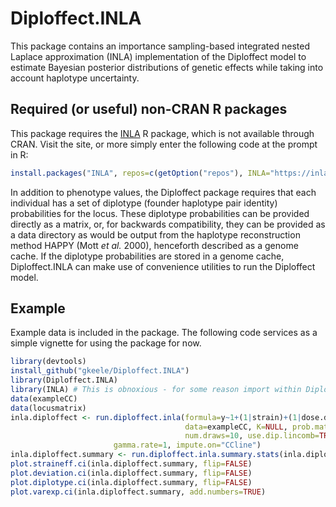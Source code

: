 Diploffect.INLA
===============

This package contains an importance sampling-based integrated nested Laplace approximation (INLA) implementation of the Diploffect model to estimate Bayesian posterior distributions of genetic effects while taking into account haplotype uncertainty.

## Required (or useful) non-CRAN R packages

This package requires the [INLA](http://www.r-inla.org/) R package, which is not available through CRAN. Visit the site, or more simply enter the following code at the prompt in R:
```r
install.packages("INLA", repos=c(getOption("repos"), INLA="https://inla.r-inla-download.org/R/stable"), dep=TRUE) 
```  
In addition to phenotype values, the Diploffect package requires that each individual has a set of diplotype (founder haplotype pair identity) probabilities for the locus. These diplotype probabilities can be provided directly as a matrix, or, for backwards compatibility, they can be provided as a data directory as would be output from the haplotype reconstruction method HAPPY (Mott *et al.* 2000), henceforth described as a genome cache. If the diplotype probabilities are stored in a genome cache, Diploffect.INLA can make use of convenience utilities to run the Diploffect model.

## Example 

Example data is included in the package. The following code services as a simple vignette for using the package for now.

```r
library(devtools)
install_github("gkeele/Diploffect.INLA")
library(Diploffect.INLA)
library(INLA) # This is obnoxious - for some reason import within Diploffect.INLA does not work
data(exampleCC)
data(locusmatrix)
inla.diploffect <- run.diploffect.inla(formula=y~1+(1|strain)+(1|dose.date), add.on=FALSE, 				       
                                       data=exampleCC, K=NULL, prob.matrix=locusmatrix,
                                       num.draws=10, use.dip.lincomb=TRUE, seed=1, 
				       gamma.rate=1, impute.on="CCline")
inla.diploffect.summary <- run.diploffect.inla.summary.stats(inla.diploffect)
plot.straineff.ci(inla.diploffect.summary, flip=FALSE)
plot.deviation.ci(inla.diploffect.summary, flip=FALSE)
plot.diplotype.ci(inla.diploffect.summary, flip=FALSE)
plot.varexp.ci(inla.diploffect.summary, add.numbers=TRUE)
```

